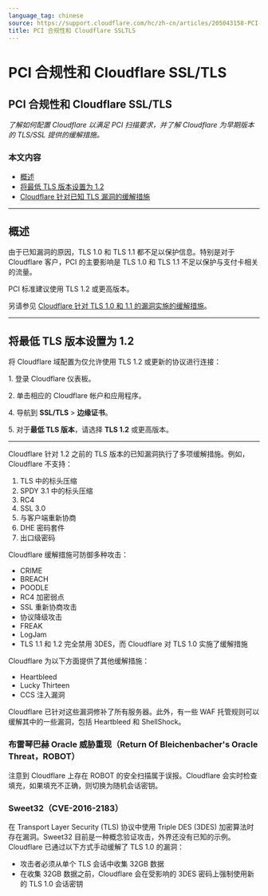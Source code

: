```yaml
---
language_tag: chinese
source: https://support.cloudflare.com/hc/zh-cn/articles/205043158-PCI-%E5%90%88%E8%A7%84%E6%80%A7%E5%92%8C-Cloudflare-SSL-TLS
title: PCI 合规性和 Cloudflare SSLTLS
---
```


# PCI 合规性和 Cloudflare SSL/TLS

## PCI 合规性和 Cloudflare SSL/TLS

_了解如何配置 Cloudflare 以满足 PCI 扫描要求，并了解 Cloudflare 为早期版本的 TLS/SSL 提供的缓解措施。_

### 本文内容

-   [概述](https://support.cloudflare.com/hc/zh-cn/articles/205043158-PCI-%E5%90%88%E8%A7%84%E6%80%A7%E5%92%8C-Cloudflare-SSL-TLS#4kBCxczA0ijVjWhuqonQ0o)
-   [将最低 TLS 版本设置为 1.2](https://support.cloudflare.com/hc/zh-cn/articles/205043158-PCI-%E5%90%88%E8%A7%84%E6%80%A7%E5%92%8C-Cloudflare-SSL-TLS#5C1eNXjWqBpeXLwYlB0r0I)
-   [Cloudflare 针对已知 TLS 漏洞的缓解措施](https://support.cloudflare.com/hc/zh-cn/articles/205043158-PCI-%E5%90%88%E8%A7%84%E6%80%A7%E5%92%8C-Cloudflare-SSL-TLS#d6HRH9USMPriPWa0o)

___

## 概述

由于已知漏洞的原因，TLS 1.0 和 TLS 1.1 都不足以保护信息。特别是对于 Cloudflare 客户，PCI 的主要影响是 TLS 1.0 和 TLS 1.1 不足以保护与支付卡相关的流量。

PCI 标准建议使用 TLS 1.2 或更高版本。

另请参见 [Cloudflare 针对 TLS 1.0 和 1.1 的漏洞实施的缓解措施](https://support.cloudflare.com/hc/en-us/articles/205043158#h_1TWWDdoBc31LFYj9kVNwlu)。

___

## 将最低 TLS 版本设置为 1.2

将 Cloudflare 域配置为仅允许使用 TLS 1.2 或更新的协议进行连接：

1\. 登录 Cloudflare 仪表板。

2\. 单击相应的 Cloudflare 帐户和应用程序。

4\. 导航到 **SSL/TLS** > **边缘证书**。

5\. 对于**最低 TLS 版本**，请选择 **TLS 1.2** 或更高版本。

___

Cloudflare 针对 1.2 之前的 TLS 版本的已知漏洞执行了多项缓解措施。例如，Cloudflare 不支持：

1.  TLS 中的标头压缩
2.  SPDY 3.1 中的标头压缩
3.  RC4
4.  SSL 3.0
5.  与客户端重新协商
6.  DHE 密码套件
7.  出口级密码

Cloudflare 缓解措施可防御多种攻击：

-   CRIME
-   BREACH
-   POODLE
-   RC4 加密弱点
-   SSL 重新协商攻击
-   协议降级攻击
-   FREAK
-   LogJam
-   TLS 1.1 和 1.2 完全禁用 3DES，而 Cloudflare 对 TLS 1.0 实施了缓解措施

Cloudflare 为以下方面提供了其他缓解措施：

-   Heartbleed
-   Lucky Thirteen
-   CCS 注入漏洞

Cloudflare 已针对这些漏洞修补了所有服务器。此外，有一些 WAF 托管规则可以缓解其中的一些漏洞，包括 Heartbleed 和 ShellShock。

### 布雷琴巴赫 Oracle 威胁重现（Return Of Bleichenbacher's Oracle Threat，ROBOT）

注意到 Cloudflare 上存在 ROBOT 的安全扫描属于误报。Cloudflare 会实时检查填充，如果填充不正确，则切换为随机会话密钥。

### Sweet32（CVE-2016-2183）

在 Transport Layer Security (TLS) 协议中使用 Triple DES (3DES) 加密算法时存在漏洞。Sweet32 目前是一种概念验证攻击，外界还没有已知的示例。 Cloudflare 已通过以下方式手动缓解了 TLS 1.0 的漏洞：

-   攻击者必须从单个 TLS 会话中收集 32GB 数据
-   在收集 32GB 数据之前，Cloudflare 会在受影响的 3DES 密码上强制使用新的 TLS 1.0 会话密钥
